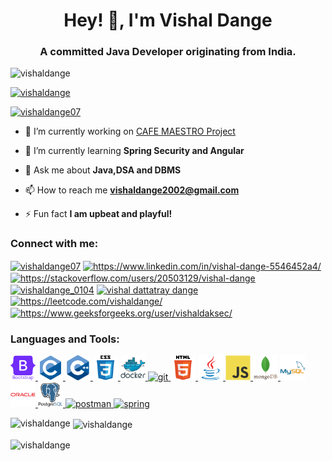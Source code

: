 <h1 align="center">Hey! 👋, I'm Vishal Dange</h1>
<h3 align="center">A committed Java Developer originating from India.</h3>

<p align="left"> <img src="https://komarev.com/ghpvc/?username=vishaldange&label=Profile%20views&color=0e75b6&style=flat" alt="vishaldange" /> </p>

<p align="left"> <a href="https://github.com/ryo-ma/github-profile-trophy"><img src="https://github-profile-trophy.vercel.app/?username=vishaldange" alt="vishaldange" /></a> </p>

<p align="left"> <a href="https://twitter.com/vishaldange07" target="blank"><img src="https://img.shields.io/twitter/follow/vishaldange07?logo=twitter&style=for-the-badge" alt="vishaldange07" /></a> </p>

- 🔭 I’m currently working on [CAFE MAESTRO Project](https://github.com/Java-Crafters/Cafe-Maestro)

- 🌱 I’m currently learning **Spring Security and Angular**

- 💬 Ask me about **Java,DSA and DBMS**

- 📫 How to reach me **vishaldange2002@gmail.com**

- ⚡ Fun fact **I am upbeat and playful!**

<h3 align="left">Connect with me:</h3>
<p align="left">
<a href="https://twitter.com/vishaldange07" target="blank"><img align="center" src="https://raw.githubusercontent.com/rahuldkjain/github-profile-readme-generator/master/src/images/icons/Social/twitter.svg" alt="vishaldange07" height="30" width="40" /></a>
<a href="https://linkedin.com/in/https://www.linkedin.com/in/vishal-dange-5546452a4/" target="blank"><img align="center" src="https://raw.githubusercontent.com/rahuldkjain/github-profile-readme-generator/master/src/images/icons/Social/linked-in-alt.svg" alt="https://www.linkedin.com/in/vishal-dange-5546452a4/" height="30" width="40" /></a>
<a href="https://stackoverflow.com/users/https://stackoverflow.com/users/20503129/vishal-dange" target="blank"><img align="center" src="https://raw.githubusercontent.com/rahuldkjain/github-profile-readme-generator/master/src/images/icons/Social/stack-overflow.svg" alt="https://stackoverflow.com/users/20503129/vishal-dange" height="30" width="40" /></a>
<a href="https://instagram.com/vishaldange_0104" target="blank"><img align="center" src="https://raw.githubusercontent.com/rahuldkjain/github-profile-readme-generator/master/src/images/icons/Social/instagram.svg" alt="vishaldange_0104" height="30" width="40" /></a>
<a href="https://www.hackerrank.com/vishal dattatray dange" target="blank"><img align="center" src="https://raw.githubusercontent.com/rahuldkjain/github-profile-readme-generator/master/src/images/icons/Social/hackerrank.svg" alt="vishal dattatray dange" height="30" width="40" /></a>
<a href="https://www.leetcode.com/https://leetcode.com/vishaldange/" target="blank"><img align="center" src="https://raw.githubusercontent.com/rahuldkjain/github-profile-readme-generator/master/src/images/icons/Social/leet-code.svg" alt="https://leetcode.com/vishaldange/" height="30" width="40" /></a>
<a href="https://auth.geeksforgeeks.org/user/https://www.geeksforgeeks.org/user/vishaldaksec/" target="blank"><img align="center" src="https://raw.githubusercontent.com/rahuldkjain/github-profile-readme-generator/master/src/images/icons/Social/geeks-for-geeks.svg" alt="https://www.geeksforgeeks.org/user/vishaldaksec/" height="30" width="40" /></a>
</p>

<h3 align="left">Languages and Tools:</h3>
<p align="left"> <a href="https://getbootstrap.com" target="_blank" rel="noreferrer"> <img src="https://raw.githubusercontent.com/devicons/devicon/master/icons/bootstrap/bootstrap-plain-wordmark.svg" alt="bootstrap" width="40" height="40"/> </a> <a href="https://www.cprogramming.com/" target="_blank" rel="noreferrer"> <img src="https://raw.githubusercontent.com/devicons/devicon/master/icons/c/c-original.svg" alt="c" width="40" height="40"/> </a> <a href="https://www.w3schools.com/cpp/" target="_blank" rel="noreferrer"> <img src="https://raw.githubusercontent.com/devicons/devicon/master/icons/cplusplus/cplusplus-original.svg" alt="cplusplus" width="40" height="40"/> </a> <a href="https://www.w3schools.com/css/" target="_blank" rel="noreferrer"> <img src="https://raw.githubusercontent.com/devicons/devicon/master/icons/css3/css3-original-wordmark.svg" alt="css3" width="40" height="40"/> </a> <a href="https://www.docker.com/" target="_blank" rel="noreferrer"> <img src="https://raw.githubusercontent.com/devicons/devicon/master/icons/docker/docker-original-wordmark.svg" alt="docker" width="40" height="40"/> </a> <a href="https://git-scm.com/" target="_blank" rel="noreferrer"> <img src="https://www.vectorlogo.zone/logos/git-scm/git-scm-icon.svg" alt="git" width="40" height="40"/> </a> <a href="https://www.w3.org/html/" target="_blank" rel="noreferrer"> <img src="https://raw.githubusercontent.com/devicons/devicon/master/icons/html5/html5-original-wordmark.svg" alt="html5" width="40" height="40"/> </a> <a href="https://www.java.com" target="_blank" rel="noreferrer"> <img src="https://raw.githubusercontent.com/devicons/devicon/master/icons/java/java-original.svg" alt="java" width="40" height="40"/> </a> <a href="https://developer.mozilla.org/en-US/docs/Web/JavaScript" target="_blank" rel="noreferrer"> <img src="https://raw.githubusercontent.com/devicons/devicon/master/icons/javascript/javascript-original.svg" alt="javascript" width="40" height="40"/> </a> <a href="https://www.mongodb.com/" target="_blank" rel="noreferrer"> <img src="https://raw.githubusercontent.com/devicons/devicon/master/icons/mongodb/mongodb-original-wordmark.svg" alt="mongodb" width="40" height="40"/> </a> <a href="https://www.mysql.com/" target="_blank" rel="noreferrer"> <img src="https://raw.githubusercontent.com/devicons/devicon/master/icons/mysql/mysql-original-wordmark.svg" alt="mysql" width="40" height="40"/> </a> <a href="https://www.oracle.com/" target="_blank" rel="noreferrer"> <img src="https://raw.githubusercontent.com/devicons/devicon/master/icons/oracle/oracle-original.svg" alt="oracle" width="40" height="40"/> </a> <a href="https://www.postgresql.org" target="_blank" rel="noreferrer"> <img src="https://raw.githubusercontent.com/devicons/devicon/master/icons/postgresql/postgresql-original-wordmark.svg" alt="postgresql" width="40" height="40"/> </a> <a href="https://postman.com" target="_blank" rel="noreferrer"> <img src="https://www.vectorlogo.zone/logos/getpostman/getpostman-icon.svg" alt="postman" width="40" height="40"/> </a> <a href="https://spring.io/" target="_blank" rel="noreferrer"> <img src="https://www.vectorlogo.zone/logos/springio/springio-icon.svg" alt="spring" width="40" height="40"/> </a> </p>

<p><img align="left" src="https://github-readme-stats.vercel.app/api/top-langs?username=vishaldange&show_icons=true&locale=en&layout=compact" alt="vishaldange" /></p>

<p>&nbsp;<img align="center" src="https://github-readme-stats.vercel.app/api?username=vishaldange&show_icons=true&locale=en" alt="vishaldange" /></p>

<p><img align="center" src="https://github-readme-streak-stats.herokuapp.com/?user=vishaldange&" alt="vishaldange" /></p>
